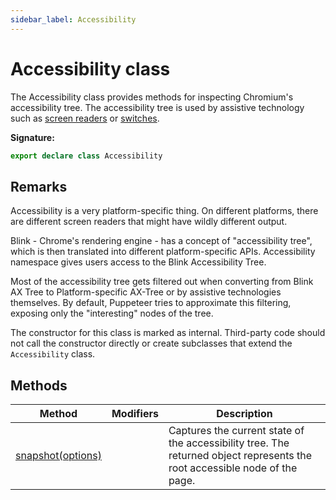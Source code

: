 ```yaml
---
sidebar_label: Accessibility
---
```


# Accessibility class

The Accessibility class provides methods for inspecting Chromium's accessibility
tree. The accessibility tree is used by assistive technology such as
[screen readers](https://en.wikipedia.org/wiki/Screen_reader) or
[switches](https://en.wikipedia.org/wiki/Switch_access).

**Signature:**

```typescript
export declare class Accessibility
```

## Remarks

Accessibility is a very platform-specific thing. On different platforms, there
are different screen readers that might have wildly different output.

Blink - Chrome's rendering engine - has a concept of "accessibility tree", which
is then translated into different platform-specific APIs. Accessibility
namespace gives users access to the Blink Accessibility Tree.

Most of the accessibility tree gets filtered out when converting from Blink AX
Tree to Platform-specific AX-Tree or by assistive technologies themselves. By
default, Puppeteer tries to approximate this filtering, exposing only the
"interesting" nodes of the tree.

The constructor for this class is marked as internal. Third-party code should
not call the constructor directly or create subclasses that extend the
`Accessibility` class.

## Methods

| Method                                                     | Modifiers | Description                                                                                                                |
| ---------------------------------------------------------- | --------- | -------------------------------------------------------------------------------------------------------------------------- |
| [snapshot(options)](./puppeteer.accessibility.snapshot.md) |           | Captures the current state of the accessibility tree. The returned object represents the root accessible node of the page. |
